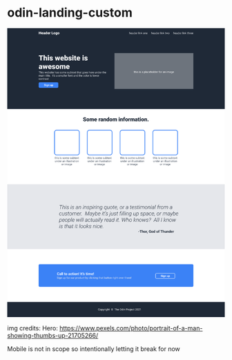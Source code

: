 # odin-landing-custom
![alt text](./expected/landing.png)

img credits:
Hero: https://www.pexels.com/photo/portrait-of-a-man-showing-thumbs-up-21705266/


Mobile is not in scope so intentionally letting it break for now